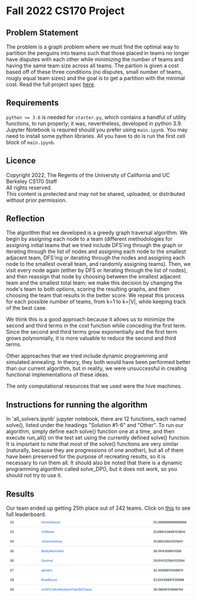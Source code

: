 # Fall 2022 CS170 Project

## Problem Statement
The problem is a graph problem where we must find the optimal way to partition the penguins into teams such that those placed in teams no longer have  disputes with each other while minimizing the number of teams and having the same team size across all teams. The partion is given a cost based off of these three conditions (no disputes, small number of teams, rougly equal team sizes) and the goal is to get a partition with the minimal cost.
Read the full project spec [here](CS170_ProjectSpec.pdf).

## Requirements
`python >= 3.6` is needed for `starter.py`, which contains a handful of utility functions, to run properly; it was, nevertheless, developed in python 3.9.  
Jupyter Notebook is required should you prefer using `main.ipynb`.
You may need to install some python libraries. All you have to do is run the first cell block of `main.ipynb`.

## Licence
Copyright 2022, The Regents of the University of California and UC Berkeley CS170 Staff  
All rights reserved.  
This content is protected and may not be shared, uploaded, or distributed without prior permission. 

## Reflection
The algorithm that we developed is a greedy graph traversal algorithm. We begin by assigning each node to a team (different methodologies for assigning initial teams that we tried include DFS'ing through the graph or iterating through the list of nodes and assigning each node to the smallest adjacent team, DFS'ing or iterating through the nodes and assigning each node to the smallest overall team, and randomly assigning teams). Then, we visit every node again (either by DFS or iterating through the list of nodes), and then reassign that node by choosing between the smallest adjacent team and the smallest total team; we make this decision by changing the node's team to both options, scoring the resulting graphs, and then choosing the team that results in the better score. We repeat this process for each possible number of teams, from k=1 to k=|V|, while keeping track of the best case.

We think this is a good approach because it allows us to minimize the second and third terms in the cost function while conceding the first term. Since the second and third terms grow exponentially and the first term grows polynomially, it is more valuable to reduce the second and third terms.

Other approaches that we tried include dynamic programming and simulated annealing. In theory, they both would have been performed better than our current algorithm, but in reality, we were unsuccessful in creating functional implementations of these ideas.

The only computational resources that we used were the hive machines.

## Instructions for running the algorithm
In 'all_solvers.ipynb' jupyter notebook, there are 12 functions, each named solve(), listed under the headings "Solution #1-6" and "Other". To run our algorithm, simply define each solve() function one at a time, and then execute run_all() on the test set using the currently defined solve() function. It is important to note that most of the solve() functions are very similar (naturally, because they are progressions of one another), but all of them have been preserved for the purpose of recreating results, so it is necessary to run them all. It should also be noted that there is a dynamic programming algorithm called solve_DP(), but it does not work, so you should not try to use it.

## Results
Our team ended up getting 25th place out of 242 teams. Click on [this](CS_170_Leaderboard.pdf) to see full leaderboard.
![leaderboard](leaderboard.png)
